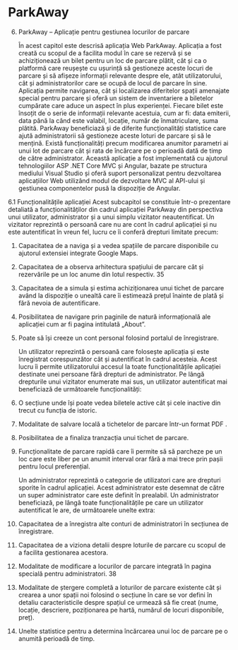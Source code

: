 # ParkAway

6. ParkAway – Aplicație pentru gestiunea locurilor
de parcare

    În acest capitol este descrisă aplicația Web ParkAway. Aplicația a fost creată cu scopul de
a facilita modul în care se rezervă și se achiziționează un bilet pentru un loc de parcare plătit, cât
și ca o platformă care reușește cu ușurință să gestioneze aceste locuri de parcare și să afișeze
informații relevante despre ele, atât utilizatorului, cât și administratorilor care se ocupă de locul
de parcare în sine.
    Aplicația permite navigarea, cât și localizarea diferitelor spații amenajate special pentru
parcare și oferă un sistem de inventariere a biletelor cumpărate care aduce un aspect în plus
experienței. Fiecare bilet este însoțit de o serie de informații relevante acestuia, cum ar fi: data
emiterii, data până la când este valabil, locație, număr de înmatriculare, suma plătită. ParkAway
beneficiază și de diferite funcționalități statistice care ajută administratorii să gestioneze aceste
loturi de parcare și să le mențină. Există funcționalități precum modificarea anumitor parametri ai
unui lot de parcare cât și rata de încărcare pe o perioadă dată de timp de către administrator.
Această aplicație a fost implementată cu ajutorul tehnologiilor ASP .NET Core MVC și
Angular, bazate pe structura mediului Visual Studio și oferă suport personalizat pentru dezvoltarea
aplicațiilor Web utilizând modul de dezvoltare MVC al API-ului și gestiunea componentelor pusă
la dispoziție de Angular.

6.1 Funcționalitățile aplicației
    Acest subcapitol se constituie într-o prezentare detaliată a funcționalităților din cadrul
aplicației ParkAway din perspectiva unui utilizator, administrator și a unui simplu vizitator
neautentificat.
Un vizitator reprezintă o persoană care nu are cont în cadrul aplicației și nu este autentificat
în vreun fel, lucru ce îi conferă drepturi limitate precum:
1. Capacitatea de a naviga și a vedea spațiile de parcare disponibile cu ajutorul extensiei
integrate Google Maps.
2. Capacitatea de a observa arhitectura spațiului de parcare cât și rezervările pe un loc anume
din lotul respectiv.
35
3. Capacitatea de a simula și estima achiziționarea unui tichet de parcare având la dispoziție
o unealtă care îi estimează prețul înainte de plată și fără nevoia de autentificare.
4. Posibilitatea de navigare prin paginile de natură informațională ale aplicației cum ar fi
pagina intitulată „About”.
5. Poate să își creeze un cont personal folosind portalul de înregistrare.

    Un utilizator reprezintă o persoană care folosește aplicația și este înregistrat corespunzător
cât și autentificat în cadrul acesteia. Acest lucru îi permite utilizatorului accesul la toate
funcționalitățile aplicației destinate unei persoane fără drepturi de administrator. Pe lângă
drepturile unui vizitator enumerate mai sus, un utilizator autentificat mai beneficiază de
următoarele funcționalități:
1. O secțiune unde își poate vedea biletele active cât și cele inactive din trecut cu funcția de
istoric.
2. Modalitate de salvare locală a tichetelor de parcare într-un format PDF .
3. Posibilitatea de a finaliza tranzacția unui tichet de parcare.
4. Funcționalitate de parcare rapidă care îi permite să să parcheze pe un loc care este liber pe
un anumit interval orar fără a mai trece prin pașii pentru locul preferențial.

    Un administrator reprezintă o categorie de utilizatori care are drepturi sporite în cadrul
aplicației. Acest administrator este desemnat de către un super administrator care este definit în
prealabil. Un administrator beneficiază, pe lângă toate funcționalitățile pe care un utilizator
autentificat le are, de următoarele unelte extra:

1. Capacitatea de a înregistra alte conturi de administratori în secțiunea de înregistrare.
2. Capacitatea de a viziona detalii despre loturile de parcare cu scopul de a facilita gestionarea
acestora.
3. Modalitate de modificare a locurilor de parcare integrată în pagina specială pentru
administratori.
38
4. Modalitate de ștergere completă a loturilor de parcare existente cât și crearea a unor spații
noi folosind o secțiune în care se vor defini în detaliu caracteristicile despre spațiul ce
urmează să fie creat (nume, locație, descriere, poziționarea pe hartă, numărul de locuri
disponibile, preț).
5. Unelte statistice pentru a determina încărcarea unui loc de parcare pe o anumită perioadă
de timp.
